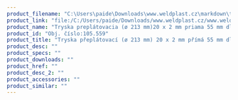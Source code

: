 ```yaml
---
product_filename: "C:\Users\paide\Downloads\www.weldplast.cz\markdown\tryska-preplatovaci-o-213-mm-20-x-2-mm-prima-55-mm-dlouha.md"
product_link: "file:/C:/Users/paide/Downloads/www.weldplast.cz/www.weldplast.cz/sk/tryska-preplatovaci-o-213-mm-20-x-2-mm-prima-55-mm-dlouha"
product_name: "Tryska preplátovacia (ø 213 mm)20 x 2 mm priama 55 mm dlhá"
product_id: "Obj. číslo:105.559"
product_title: "Tryska přeplátovací (ø 213 mm) 20 x 2 mm přímá 55 mm dlouhá | Weldplast"
product_desc: ""
product_specs: ""
product_downloads: ""
product_href: ""
product_desc_2: ""
product_accessories: ""
product_similar: ""
---
```

